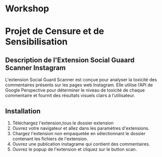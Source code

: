 # Workshop

# Projet de Censure et de Sensibilisation

## Description de l'Extension Social Guaard Scanner Instagram

L'extension Social Guard Scanner est conçue pour analyser la toxicité des commentaires présents sur les pages web Instagram.
Elle utilise l’API de Google Perspective pour déterminer le niveau de toxicité de chaque commentaire et fournit des résultats visuels clairs à l’utilisateur.

## Installation

1. Téléchargez l'extension,tous le dossier extension 
2. Ouvrez votre navigateur et allez dans les paramètres d'extensions.
3. Chargez l'extension non empaquetée en sélectionnant le dossier contenant les fichiers de l'extension.
4. Ouvrez une publication instagrame qui contient des commentaires.
5. Ouvrez le popup de l'extension et cliquez sur le button scan.
